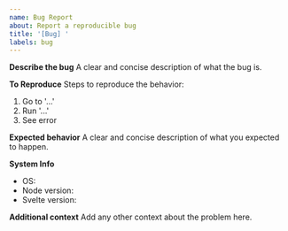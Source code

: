 ```yaml
---
name: Bug Report
about: Report a reproducible bug
title: '[Bug] '
labels: bug
---
```


**Describe the bug**
A clear and concise description of what the bug is.

**To Reproduce**
Steps to reproduce the behavior:

1. Go to '...'
2. Run '...'
3. See error

**Expected behavior**
A clear and concise description of what you expected to happen.

**System Info**
- OS:
- Node version:
- Svelte version:

**Additional context**
Add any other context about the problem here.
